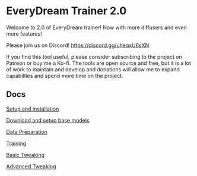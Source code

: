 # EveryDream Trainer 2.0

Welcome to 2.0 of EveryDream trainer! Now with more diffusers and even more features!

Please join us on Discord! https://discord.gg/uheqxU6sXN

If you find this tool useful, please consider subscribing to the project on Patreon or buy me a Ko-fi. The tools are open source and free, but it is a lot of work to maintain and develop and donations will allow me to expand capabilties and spend more time on the project.

## Docs

[Setup and installation](doc/SETUP.md)

[Download and setup base models](doc/BASEMODELS.md)

[Data Preparation](doc/DATA.md)

[Training](doc/TRAINING.md)

[Basic Tweaking](doc/TWEAKING.md)

[Advanced Tweaking](doc/ATWEAKING.md)
